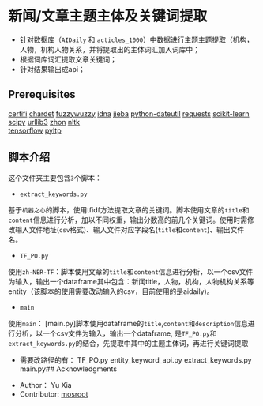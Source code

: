 # 新闻/文章主题主体及关键词提取

* 针对数据库（```AIDaily``` 和 ```acticles_1000```）中数据进行主题主题提取（机构，人物，机构人物关系，并将提取出的主体词汇加入词库中；
* 根据词库词汇提取文章关键词；
* 针对结果输出成api；

## Prerequisites

[certifi](https://pypi.org/project/certifi/)
[chardet](https://pypi.org/project/chardet/)
[fuzzywuzzy](https://github.com/seatgeek/fuzzywuzzy)
[idna](https://pypi.org/project/idna/)
[jieba](https://github.com/fxsjy/jieba)
[python-dateutil](https://pypi.org/project/python-dateutil/1.4/)
[requests](https://2.python-requests.org/en/master/])
[scikit-learn](https://scikit-learn.org/stable/)
[scipy](https://www.scipy.org/)
[urllib3](https://urllib3.readthedocs.io/en/latest/)
[zhon](https://zhon.readthedocs.io/en/latest/)
[nltk](https://www.nltk.org/)      
[tensorflow](https://www.tensorflow.org/)
[pyltp](https://github.com/HIT-SCIR/pyltp)


## 脚本介绍
这个文件夹主要包含```3```个脚本：


- ```extract_keywords.py```

基于```机器之心```的脚本，使用tfidf方法提取文章的关键词。脚本使用文章的```title```和```content```信息进行分析，加以不同权重，输出分数高的前几个关键词。使用时需修改输入文件地址(```csv```格式)、输入文件对应字段名(```title```和```content```)、输出文件名。


- ```TF_PO.py```

使用```zh-NER-TF```：脚本使用文章的```title```和```content```信息进行分析，以一个csv文件为输入，输出一个dataframe其中包含：新闻title，人物，机构，人物机构关系等entity（该脚本的使用需要改动输入的csv，目前使用的是aidaily)。

- ```main```

使用```main```：
[main.py]脚本使用dataframe的```title```,```content```和```description```信息进行分析，以一个csv文件为输入，输出一个dataframe, 是```TF_PO.py```和```extract_keywords.py```的结合，先提取中其中的主题主体词，再进行关键词提取

- 需要改路径的有：
TF_PO.py
entity_keyword_api.py
extract_keywords.py
main.py## Acknowledgments
* Author： Yu Xia
* Contributor: [mosroot](https://github.com/mosroot)
